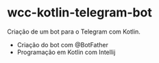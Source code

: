 # wcc-kotlin-telegram-bot
Criação de um bot para o Telegram com Kotlin.

- Criação do bot com @BotFather
- Programação em Kotlin com Intellij
